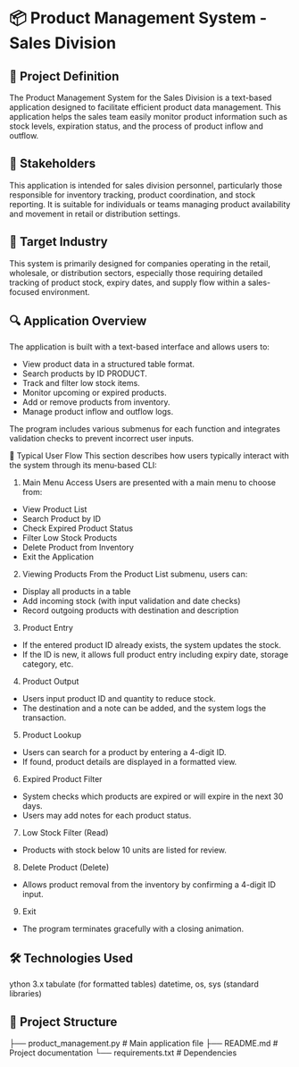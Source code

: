 # 📦 Product Management System - Sales Division


## 🧾 Project Definition
The Product Management System for the Sales Division is a text-based application designed to facilitate efficient product data management. This application helps the sales team easily monitor product information such as stock levels, expiration status, and the process of product inflow and outflow.

## 👥 Stakeholders
This application is intended for sales division personnel, particularly those responsible for inventory tracking, product coordination, and stock reporting. It is suitable for individuals or teams managing product availability and movement in retail or distribution settings.

## 🏢 Target Industry
This system is primarily designed for companies operating in the retail, wholesale, or distribution sectors, especially those requiring detailed tracking of product stock, expiry dates, and supply flow within a sales-focused environment.

## 🔍 Application Overview
The application is built with a text-based interface and allows users to:

- View product data in a structured table format.
- Search products by ID PRODUCT.
- Track and filter low stock items.
- Monitor upcoming or expired products.
- Add or remove products from inventory.
- Manage product inflow and outflow logs.

The program includes various submenus for each function and integrates validation checks to prevent incorrect user inputs.

🔄 Typical User Flow
This section describes how users typically interact with the system through its menu-based CLI:

1. Main Menu Access
Users are presented with a main menu to choose from:
- View Product List
- Search Product by ID
- Check Expired Product Status
- Filter Low Stock Products
- Delete Product from Inventory
- Exit the Application
2. Viewing Products
From the Product List submenu, users can:
- Display all products in a table
- Add incoming stock (with input validation and date checks)
- Record outgoing products with destination and description
3. Product Entry 
- If the entered product ID already exists, the system updates the stock.
- If the ID is new, it allows full product entry including expiry date, storage category, etc.
4. Product Output 
- Users input product ID and quantity to reduce stock.
- The destination and a note can be added, and the system logs the transaction.
5. Product Lookup 
- Users can search for a product by entering a 4-digit ID.
- If found, product details are displayed in a formatted view.
6. Expired Product Filter
- System checks which products are expired or will expire in the next 30 days.
- Users may add notes for each product status.
7. Low Stock Filter (Read)
- Products with stock below 10 units are listed for review.
8. Delete Product (Delete)
- Allows product removal from the inventory by confirming a 4-digit ID input.
9. Exit
- The program terminates gracefully with a closing animation.

## 🛠️ Technologies Used

ython 3.x
tabulate (for formatted tables)
datetime, os, sys (standard libraries)


## 📂 Project Structure

├── product_management.py      # Main application file
├── README.md                  # Project documentation
└── requirements.txt           # Dependencies






